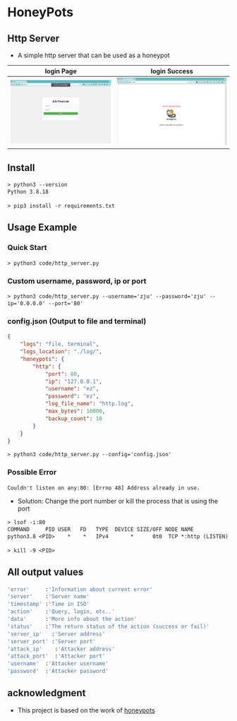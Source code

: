 
# HoneyPots

## Http Server

- A simple http server that can be used as a honeypot

| login Page | login Success |
| :--------: | :-----------: |
| ![login](./pic/login.png) | ![login_success](./pic/loginsuccess.png) |

## Install

```
> python3 --version
Python 3.8.18

> pip3 install -r requirements.txt
```

## Usage Example 

### Quick Start

```
> python3 code/http_server.py
```

### Custom username, password, ip or port

```
> python3 code/http_server.py --username='zju' --password='zju' --ip='0.0.0.0' --port='80'
```

### config.json (Output to file and terminal)

```json
{
    "logs": "file, terminal",
    "logs_location": "./log/",
    "honeypots": {
        "http": {
            "port": 80,
            "ip": "127.0.0.1",
            "username": "ez",
            "password": "ez",
            "log_file_name": "http.log",
            "max_bytes": 10000,
            "backup_count": 10
        }
    }
}
```

```
> python3 code/http_server.py --config='config.json'
```

### Possible Error

```
Couldn't listen on any:80: [Errno 48] Address already in use.
```

- Solution: Change the port number or kill the process that is using the port

```
> lsof -i:80
COMMAND     PID USER   FD   TYPE  DEVICE SIZE/OFF NODE NAME
python3.8 <PID>    *    *   IPv4       *      0t0  TCP *:http (LISTEN)

> kill -9 <PID>
```

## All output values

```sh
'error'     :'Information about current error' 
'server'    :'Server name'
'timestamp' :'Time in ISO'
'action'    :'Query, login, etc..'
'data'      :'More info about the action'
'status'    :'The return status of the action (success or fail)'
'server_ip'   :'Server address'
'server_port' :'Server port'
'attack_ip'    :'Attacker address'
'attack_port'  :'Attacker port'
'username'  :'Attacker username'
'password'  :'Attacker password'
```

## acknowledgment

- This project is based on the work of [honeypots](https://github.com/qeeqbox/honeypots)




